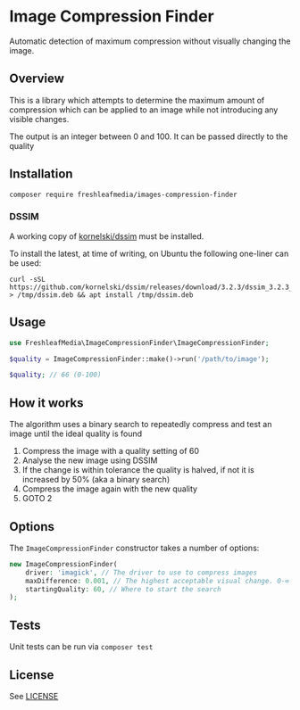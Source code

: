 # Image Compression Finder

Automatic detection of maximum compression without visually changing the image.


## Overview

This is a library which attempts to determine the maximum amount of compression which can be applied 
to an image while not introducing any visible changes.

The output is an integer between 0 and 100. It can be passed directly to the quality 


## Installation

```
composer require freshleafmedia/images-compression-finder
```

### DSSIM

A working copy of [kornelski/dssim](https://github.com/kornelski/dssim) must be installed.

To install the latest, at time of writing, on Ubuntu the following one-liner can be used:

```
curl -sSL https://github.com/kornelski/dssim/releases/download/3.2.3/dssim_3.2.3_amd64.deb > /tmp/dssim.deb && apt install /tmp/dssim.deb
```



## Usage

```php
use FreshleafMedia\ImageCompressionFinder\ImageCompressionFinder;

$quality = ImageCompressionFinder::make()->run('/path/to/image');

$quality; // 66 (0-100)
```


## How it works

The algorithm uses a binary search to repeatedly compress and test an image until the ideal quality is found

1. Compress the image with a quality setting of 60
2. Analyse the new image using DSSIM
3. If the change is within tolerance the quality is halved, if not it is increased by 50% (aka a binary search)
4. Compress the image again with the new quality
5. GOTO 2


## Options

The `ImageCompressionFinder` constructor takes a number of options:

```php
new ImageCompressionFinder(
    driver: 'imagick', // The driver to use to compress images
    maxDifference: 0.001, // The highest acceptable visual change. 0-∞ where 0 is no change at all
    startingQuality: 60, // Where to start the search
);
```


## Tests

Unit tests can be run via `composer test`



## License

See [LICENSE](LICENSE)
